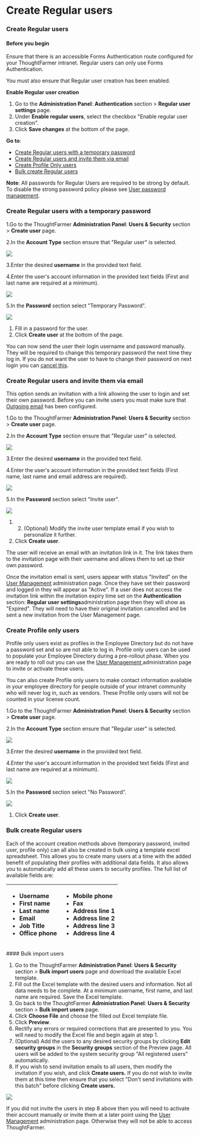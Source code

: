 # Create Regular users



### Create Regular users

#### Before you begin

Ensure that there is an accessible Forms Authentication route configured for your ThoughtFarmer intranet. Regular users can only use Forms Authentication.  
  
You must also ensure that Regular user creation has been enabled.  
  
**Enable Regular user creation**

1. Go to the **Administration Panel**: **Authentication** section &gt; **Regular user settings** page.
2. Under **Enable regular users**, select the checkbox "Enable regular user creation".
3. Click **Save changes** at the bottom of the page.

**Go to**:

* [Create Regular users with a temporary password](create-regular-users.md)
* [Create Regular users and invite them via email](create-regular-users.md)
* [Create Profile Only users](create-regular-users.md)
* [Bulk create Regular users](create-regular-users.md)

**Note**: All passwords for Regular Users are required to be strong by default. To disable the strong password policy please see [User password management](../user-password-management/).

### Create Regular users with a temporary password

1.Go to the ThoughtFarmer **Administration Panel**: **Users & Security** section &gt; **Create user** page.

2.In the **Account Type** section ensure that "Regular user" is selected.

![](../../../.gitbook/assets/1%20%2855%29.png)



3.Enter the desired **username** in the provided text field.

4.Enter the user's account information in the provided text fields \(First and last name are required at a minimum\).

![](../../../.gitbook/assets/2%20%2814%29.png)

5.In the **Password** section select "Temporary Password".  
 

![](../../../.gitbook/assets/3%20%2829%29.png)



1. Fill in a password for the user.
2. Click **Create user** at the bottom of the page.

You can now send the user their login username and password manually. They will be required to change this temporary password the next time they log in. If you do not want the user to have to change their password on next login you can [cancel this](https://community.thoughtfarmer.com/content/105892).  
 

### Create Regular users and invite them via email <a id="section2"></a>

This option sends an invitation with a link allowing the user to login and set their own password. Before you can invite users you must make sure that [Outgoing email](../../notifications-and-email/outgoing-email.md) has been configured.

1.Go to the ThoughtFarmer **Administration Panel**: **Users & Security** section &gt; **Create user** page.

2.In the **Account Type** section ensure that "Regular user" is selected.

![](../../../.gitbook/assets/4%20%2829%29.png)

3.Enter the desired **username** in the provided text field.

4.Enter the user's account information in the provided text fields \(First name, last name and email address are required\).  
 

![](../../../.gitbook/assets/5%20%2813%29.png)

5.In the **Password** section select "Invite user".

![](../../../.gitbook/assets/6.png)



1. 2. \(Optional\) Modify the invite user template email if you wish to personalize it further.
3. Click **Create user**.

The user will receive an email with an invitation link in it. The link takes them to the invitation page with their username and allows them to set up their own password.  
  
Once the invitation email is sent, users appear with status "Invited" on the [User Management](../) administration page. Once they have set their password and logged in they will appear as "Active". If a user does not access the invitation link within the invitation expiry time set on the **Authentication** section: **Regular user settings**administration page then they will show as "Expired". They will need to have their original invitation cancelled and be sent a new invitation from the User Management page.  
 

### Create Profile only users <a id="section3"></a>

Profile only users exist as profiles in the Employee Directory but do not have a password set and so are not able to log in. Profile only users can be used to populate your Employee Directory during a pre-rollout phase. When you are ready to roll out you can use the [User Management ](../)administration page to invite or activate these users.  
  
You can also create Profile only users to make contact information available in your employee directory for people outside of your intranet community who will never log in, such as vendors. These Profile only users will not be counted in your license count.

1.Go to the ThoughtFarmer **Administration Panel**: **Users & Security** section &gt; **Create user** page.

2.In the **Account Type** section ensure that "Regular user" is selected.

![](../../../.gitbook/assets/7.png)

3.Enter the desired **username** in the provided text field.

4.Enter the user's account information in the provided text fields \(First and last name are required at a minimum\).

![](../../../.gitbook/assets/8%20%2815%29.png)

5.In the **Password** section select "No Password".

![](../../../.gitbook/assets/9%20%281%29.png)



1. Click **Create user**.

### Bulk create Regular users <a id="section5"></a>

Each of the account creation methods above \(temporary password, invited user, profile only\) can all also be created in bulk using a template excel spreadsheet. This allows you to create many users at a time with the added benefit of populating their profiles with additional data fields. It also allows you to automatically add all these users to security profiles. The full list of available fields are:

<table>
  <thead>
    <tr>
      <th style="text-align:left">
        <ul>
          <li>Username</li>
          <li>First name</li>
          <li>Last name</li>
          <li>Email</li>
          <li>Job Title</li>
          <li>Office phone</li>
        </ul>
      </th>
      <th style="text-align:left">
        <ul>
          <li>Mobile phone</li>
          <li>Fax</li>
          <li>Address line 1</li>
          <li>Address line 2</li>
          <li>Address line 3</li>
          <li>Address line 4</li>
        </ul>
      </th>
    </tr>
  </thead>
  <tbody></tbody>
</table>#### Bulk import users

1. Go to the ThoughtFarmer **Administration Panel**: **Users & Security** section &gt; **Bulk import users** page and download the available Excel template.
2. Fill out the Excel template with the desired users and information. Not all data needs to be complete. At a minimum username, first name, and last name are required. Save the Excel template.
3. Go back to the ThoughtFarmer **Administration Panel**: **Users & Security** section &gt; **Bulk import users** page.
4. Click **Choose File** and choose the filled out Excel template file.
5. Click **Preview**.
6. Rectify any errors or required corrections that are presented to you. You will need to modify the Excel file and begin again at step 1.
7. \(Optional\) Add the users to any desired security groups by clicking **Edit security groups** in the **Security groups** section of the Preview page. All users will be added to the system security group "All registered users" automatically.
8. If you wish to send invitation emails to all users, then modify the invitation if you wish, and click **Create users.** If you do not wish to invite them at this time then ensure that you select "Don't send invitations with this batch" before clicking **Create users.**

![](../../../.gitbook/assets/10%20%288%29.png)

If you did not invite the users in step 8 above then you will need to activate their account manually or invite them at a later point using the [User Management](../) administration page. Otherwise they will not be able to access ThoughtFarmer.

